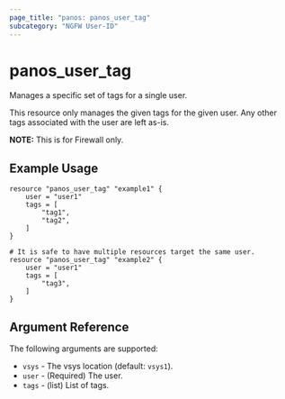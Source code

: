 ```yaml
---
page_title: "panos: panos_user_tag"
subcategory: "NGFW User-ID"
---
```



# panos_user_tag

Manages a specific set of tags for a single user.

This resource only manages the given tags for the given user.  Any
other tags associated with the user are left as-is.

**NOTE:** This is for Firewall only.


## Example Usage

```hcl
resource "panos_user_tag" "example1" {
    user = "user1"
    tags = [
        "tag1",
        "tag2",
    ]
}

# It is safe to have multiple resources target the same user.
resource "panos_user_tag" "example2" {
    user = "user1"
    tags = [
        "tag3",
    ]
}
```


## Argument Reference

The following arguments are supported:

* `vsys` - The vsys location (default: `vsys1`).
* `user` - (Required) The user.
* `tags` - (list) List of tags.
